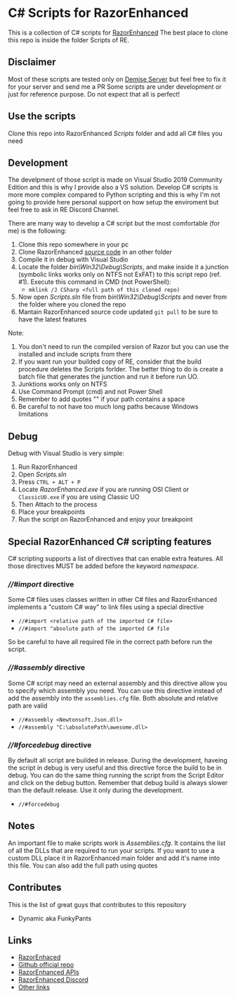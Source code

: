 # C# Scripts for RazorEnhanced

This is a collection of C# scripts for [RazorEnhanced](http://razorenhanced.net/)
The best place to clone this repo is inside the folder Scripts of RE.

## Disclaimer

Most of these scripts are tested only on [Demise Server](https://www.uogdemise.com/) but feel free to fix it for your server and send me a PR
Some scripts are under development or just for reference purpose. Do not expect that all is perfect!

## Use the scripts

Clone this repo into RazorEnhanced _Scripts_ folder and add all C# files you need

## Development

The develpment of those script is made on Visual Studio 2019 Community Edition and this is why I provide also a VS solution.
Develop C# scripts is more more complex compared to Python scripting and this is why I'm not going to provide here personal support on how setup the enviroment but feel free to ask in RE Discord Channel.

There are many way to develop a C# script but the most comfortable (for me) is the following: 

1. Clone this repo somewhere in your pc
2. Clone RazorEnhanced [source code](https://github.com/RazorEnhanced/RazorEnhanced) in an other folder
3. Compile it in debug with Visual Studio 
4. Locate the folder _bin\Win32\Debug\Scripts_, and make inside it a junction (symbolic links works only on NTFS not ExFAT) to this script repo (ref. #1). Execute this command in CMD (not PowerShell):
      * `mklink /J CSharp <full path of this cloned repo)`
5. Now open _Scripts.sln_ file from _bin\Win32\Debug\Scripts_ and never from the folder where you cloned the repo
6. Mantain RazorEnhanced source code updated `git pull` to be sure to have the latest features 

Note: 
1. You don't need to run the compiled version of Razor but you can use the installed and include scripts from there
2. If you want run your builded copy of RE, consider that the build procedure deletes the Scripts forlder. The better thing to do is create a batch file that generates the junction and run it before run UO.
3. Junktions works only on NTFS
4. Use Command Prompt (cmd) and not Power Shell
5. Remember to add quotes "" if your path contains a space
6. Be careful to not have too much long paths because Windows limitations

## Debug

Debug with Visual Studio is very simple:

1. Run RazorEnhanced
2. Open _Scripts.sln_
3. Press `CTRL + ALT + P`
4. Locate _RazorEnhanced.exe_ if you are running OSI Client or `ClassicUO.exe` if you are using Classic UO
5. Then Attach to the process
6. Place your breakpoints
7. Run the script on RazorEnhanced and enjoy your breakpoint

## Special RazorEnhanced C# scripting features
C# scripting supports a list of directives that can enable extra features.
All those directives MUST be added before the keyword _namespace_.

### _//#import_ directive
Some C# files uses classes written in other C# files and RazorEnhanced implements a "custom C# way" to link files using a special directive
* `//#import <relative path of the imported C# file>` 
* `//#import "absolute path of the imported C# file`

So be careful to have all required file in the correct path before run the script.

### _//#assembly_ directive
Some C# script may need an external assembly and this directive allow you to specify which assembly you need.
You can use this directive instead of add the assembly into the `assemblies.cfg` file.
Both absolute and relative path are valid
* `//#assembly <Newtonsoft.Json.dll>`
* `//#assembly "C:\absolutePath\awesome.dll>`

### _//#forcedebug_ directive
By default all script are builded in release.
During the development, haveing the script in debug is very useful and this directive force the build to be in debug.
You can do the same thing running the script from the Script Editor and click on the debug button.
Remember that debug build is always slower than the default release. Use it only during the development.
* `//#forcedebug`

## Notes

An important file to make scripts work is _Assemblies.cfg_. It contains the list of all the DLLs that are required to run your scripts.
If you want to use a custom DLL place it in RazorEnhanced main folder and add it's name into this file. You can also add the full path using quotes


## Contributes

This is the list of great guys that contributes to this repository

* Dynamic aka FunkyPants

## Links

* [RazorEnhaced](https://razorenhanced.net/)
* [Github official repo](https://github.com/RazorEnhanced/RazorEnhanced)
* [RazorEnhanced APIs](https://razorenhanced.github.io/doc/api/)
* [RazorEnhanced Discord](https://github.com/RazorEnhanced/awesome-razor-enhanced)
* [Other links](https://github.com/RazorEnhanced/awesome-razor-enhanced)
